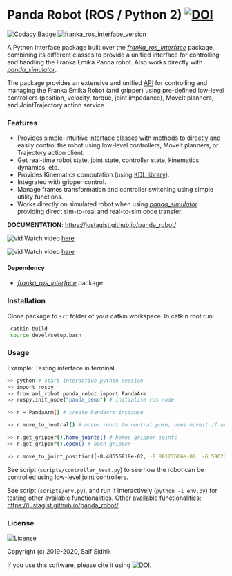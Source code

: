 # Panda Robot (ROS / Python 2) [![DOI](https://zenodo.org/badge/DOI/10.5281/zenodo.3747459.svg)](https://doi.org/10.5281/zenodo.3747459)

[![Codacy Badge](https://api.codacy.com/project/badge/Grade/104807d6e9d74377ac40c827d9d261e3)](https://www.codacy.com/manual/justagist/panda_robot?utm_source=github.com&amp;utm_medium=referral&amp;utm_content=justagist/panda_robot&amp;utm_campaign=Badge_Grade) [![franka_ros_interface_version](https://img.shields.io/badge/franka_ros_interface-v1.0.0-yellow.svg)](https://github.com/justagist/franka_ros_interface)

A Python interface package built over the [*franka_ros_interface*](https://github.com/justagist/franka_ros_interface) package, combining its different classes to provide a unified interface for controlling and handling the Franka Emika Panda robot. Also works directly with [*panda_simulator*](https://github.com/justagist/panda_simulator).

The package provides an extensive and unified [API](https://justagist.github.io/panda_robot/) for controlling and managing the Franka Emika Robot (and gripper) using pre-defined low-level controllers (position, velocity, torque, joint impedance), MoveIt planners, and JointTrajectory action service.

### Features

- Provides simple-intuitive interface classes with methods to directly and easily control the robot using low-level controllers, MoveIt planners, or Trajectory action client.
- Get real-time robot state, joint state, controller state, kinematics, dynamics, etc.
- Provides Kinematics computation (using [KDL library](http://wiki.ros.org/kdl)).
- Integrated with gripper control.
- Manage frames transformation and controller switching using simple utility functions.
- Works directly on simulated robot when using [*panda_simulator*](https://github.com/justagist/panda_simulator) providing direct sim-to-real and real-to-sim code transfer.

**DOCUMENTATION**: https://justagist.github.io/panda_robot/

  ![vid](assets/panda_robot_demo.gif)
 Watch video [here](https://youtu.be/4bEVysUIvOY)

  ![vid](assets/panda_simulator.gif)
 Watch video [here](https://www.youtube.com/watch?v=NdSbXC0r7tU)


#### Dependency
- [*franka_ros_interface*](https://github.com/justagist/franka_ros_interface) package

### Installation

Clone package to `src` folder of your catkin workspace. In catkin root run:

```sh
 catkin build
 source devel/setup.bash
```

### Usage

Example: Testing interface in terminal

```bash
>> python # start interactive python session
>> import rospy
>> from aml_robot.panda_robot import PandaArm
>> rospy.init_node("panda_demo") # initialise ros node

>> r = PandaArm() # create PandaArm instance

>> r.move_to_neutral() # moves robot to neutral pose; uses moveit if available, else JointTrajectory action client

>> r.get_gripper().home_joints() # homes gripper joints
>> r.get_gripper().open() # open gripper

>> r.move_to_joint_position([-8.48556818e-02, -8.88127666e-02, -6.59622769e-01, -1.57569726e+00, -4.82374882e-04,  2.15975946e+00,  4.36766917e-01]) # move robot to the specified pose
```

See script (`scripts/controller_test.py`) to see how the robot can be controlled using low-level joint controllers.

See script (`scripts/env.py`), and run it interactively (`python -i env.py`) for testing other available functionalities. Other available functionalities: https://justagist.github.io/panda_robot/

### License

[![License](https://img.shields.io/badge/License-Apache%202.0-blue.svg)](https://opensource.org/licenses/Apache-2.0)

Copyright (c) 2019-2020, Saif Sidhik

If you use this software, please cite it using [![DOI](https://zenodo.org/badge/DOI/10.5281/zenodo.3747413.svg)](https://doi.org/10.5281/zenodo.3747413).
